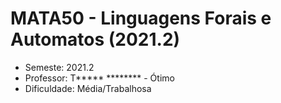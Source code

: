 # MATA50 - Linguagens Forais e Automatos (2021.2)
- Semeste: 2021.2
- Professor: T***** ******** - Ótimo <br>
- Dificuldade: Média/Trabalhosa
